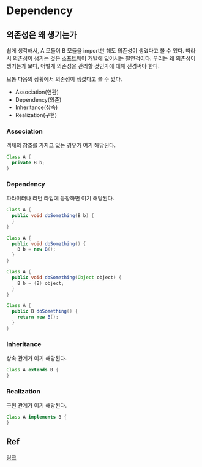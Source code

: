 # Dependency

## 의존성은 왜 생기는가

쉽게 생각해서, A 모듈이 B 모듈을 import만 해도 의존성이 생겼다고 볼 수 있다.
따라서 의존성이 생기는 것은 소프트웨어 개발에 있어서는 필연적이다. 우리는 왜 의존성이 생기는가 보다, 어떻게 의존성을 관리할 것인가에 대해 신경써야 한다.

보통 다음의 상황에서 의존성이 생겼다고 볼 수 있다.
- Association(연관)
- Dependency(의존)
- Inheritance(상속)
- Realization(구현)

### Association

객체의 참조를 가지고 있는 경우가 여기 해당된다.

```java
Class A {
  private B b;
}
```

### Dependency

파라미터나 리턴 타입에 등장하면 여기 해당된다.

```java
Class A {
  public void doSomething(B b) {
  }
}

Class A {
  public void doSomething() {
    B b = new B();
  }
}

Class A {
  public void doSomething(Object object) {
    B b = (B) object;
  }
}

Class A {
  public B doSomething() {
    return new B(); 
  }
}
```

### Inheritance

상속 관계가 여기 해당된다.

```java
Class A extends B {
}
```

### Realization

구현 관계가 여기 해당된다.

```java
Class A implements B {
}
```

## Ref
[링크](https://velog.io/@codemcd/%EC%9A%B0%EC%95%84%ED%95%9C%ED%85%8C%ED%81%AC%EC%84%B8%EB%AF%B8%EB%82%98-%EC%9A%B0%EC%95%84%ED%95%9C%EA%B0%9D%EC%B2%B4%EC%A7%80%ED%96%A5-%EC%9D%98%EC%A1%B4%EC%84%B1%EC%9D%84-%EC%9D%B4%EC%9A%A9%ED%95%B4-%EC%84%A4%EA%B3%84-%EC%A7%84%ED%99%94%EC%8B%9C%ED%82%A4%EA%B8%B0-By-%EC%9A%B0%EC%95%84%ED%95%9C%ED%98%95%EC%A0%9C%EB%93%A4-%EA%B0%9C%EB%B0%9C%EC%8B%A4%EC%9E%A5-%EC%A1%B0%EC%98%81%ED%98%B8%EB%8B%98-vkk5brh7by)